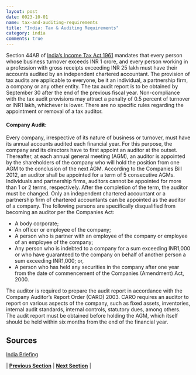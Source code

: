```yaml
---
layout: post
date: 0023-10-01
name: tax-and-auditing-requirements
title: "India: Tax & Auditing Requirements"
category: india
comments: true
---
```


Section 44AB of [India’s Income Tax Act 1961](https://www.incometaxindia.gov.in/pages/acts/income-tax-act.aspx)  mandates that every person whose business turnover exceeds INR 1 crore, and every person working in a profession with gross receipts exceeding INR 25 lakh must have their accounts audited by an independent chartered accountant.
The provision of tax audits are applicable to everyone, be it an individual, a partnership firm, a company or any other entity. The tax audit report is to be obtained by September 30 after the end of the previous fiscal year. Non-compliance with the tax audit provisions may attract a penalty of 0.5 percent of turnover or INR1 lakh, whichever is lower.
There are no specific rules regarding the appointment or removal of a tax auditor.

#### Company Audit: 
Every company, irrespective of its nature of business or turnover, must have its annual accounts audited each financial year. For this purpose, the company and its directors have to first appoint an auditor at the outset. Thereafter, at each annual general meeting (AGM), an auditor is appointed by the shareholders of the company who will hold the position from one AGM to the conclusion of the next AGM.
According to the Companies Bill 2012, an auditor shall be appointed for a term of 5 consecutive AGMs. Individuals and partnership firms, auditors cannot be appointed for more than 1 or 2 terms, respectively. After the completion of the term, the auditor must be changed.
Only an independent chartered accountant or a partnership firm of chartered accountants can be appointed as the auditor of a company. 
The following persons are specifically disqualified from becoming an auditor per the Companies Act:
 * A body corporate;
 * An officer or employee of the company;
 * A person who is partner with an employee of the company or employee of an employee of the company;
 * Any person who is indebted to a company for a sum exceeding INR1,000 or who have guaranteed to the company on behalf of another person a sum exceeding INR1,000; or,
 * A person who has held any securities in the company after one year from the date of commencement of the Companies (Amendment) Act, 2000.

The auditor is required to prepare the audit report in accordance with the Company Auditor’s Report Order (CARO) 2003. CARO requires an auditor to report on various aspects of the company, such as fixed assets, inventories, internal audit standards, internal controls, statutory dues, among others.
The audit report must be obtained before holding the AGM, which itself should be held within six months from the end of the financial year.

Sources
---
[India Briefing](https://www.india-briefing.com/news/types-audit-audit-reporting-india-6454.html/)
 

| **[Previous Section]( https://neo-project.github.io/global-blockchain-compliance-hub//india/india-team-member-nationality-requirements.html)** | **[Next Section]( https://neo-project.github.io/global-blockchain-compliance-hub//india/india-governing-by-law.html)** |

